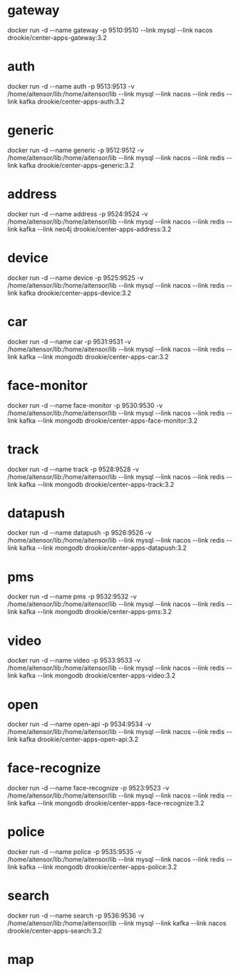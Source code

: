 # gateway
 docker run -d --name gateway -p 9510:9510 --link mysql --link nacos drookie/center-apps-gateway:3.2
# auth
  docker run -d --name auth -p 9513:9513 -v /home/aitensor/lib:/home/aitensor/lib --link mysql --link nacos --link redis --link kafka drookie/center-apps-auth:3.2
# generic
  docker run -d --name generic -p 9512:9512 -v /home/aitensor/lib:/home/aitensor/lib --link mysql --link nacos --link redis --link kafka  drookie/center-apps-generic:3.2
# address
 docker run -d --name address -p 9524:9524 -v /home/aitensor/lib:/home/aitensor/lib --link mysql --link nacos --link redis --link kafka --link neo4j drookie/center-apps-address:3.2
# device
 docker run -d --name device -p 9525:9525 -v /home/aitensor/lib:/home/aitensor/lib --link mysql --link nacos --link redis --link kafka drookie/center-apps-device:3.2
# car
 docker run -d --name car -p 9531:9531 -v /home/aitensor/lib:/home/aitensor/lib --link mysql --link nacos --link redis --link kafka --link mongodb drookie/center-apps-car:3.2
# face-monitor
 docker run -d --name face-monitor -p 9530:9530  -v /home/aitensor/lib:/home/aitensor/lib --link mysql --link nacos --link redis --link kafka --link mongodb drookie/center-apps-face-monitor:3.2
# track
 docker run -d --name track -p 9528:9528  -v /home/aitensor/lib:/home/aitensor/lib --link mysql --link nacos --link redis --link kafka --link mongodb drookie/center-apps-track:3.2
# datapush
 docker run -d --name datapush -p 9526:9526  -v /home/aitensor/lib:/home/aitensor/lib --link mysql --link nacos --link redis --link kafka --link mongodb drookie/center-apps-datapush:3.2
# pms
 docker run -d --name pms -p 9532:9532  -v /home/aitensor/lib:/home/aitensor/lib --link mysql --link nacos --link redis --link kafka --link mongodb drookie/center-apps-pms:3.2
# video
 docker run -d --name video -p 9533:9533  -v /home/aitensor/lib:/home/aitensor/lib --link mysql --link nacos --link redis --link kafka --link mongodb drookie/center-apps-video:3.2
# open
 docker run -d --name open-api -p 9534:9534  -v /home/aitensor/lib:/home/aitensor/lib --link mysql --link nacos --link redis --link kafka drookie/center-apps-open-api:3.2
# face-recognize
 docker run -d --name face-recognize -p 9523:9523  -v /home/aitensor/lib:/home/aitensor/lib --link mysql --link nacos --link redis --link kafka --link mongodb drookie/center-apps-face-recognize:3.2
# police
 docker run -d --name police -p 9535:9535  -v /home/aitensor/lib:/home/aitensor/lib --link mysql --link nacos --link redis --link kafka --link mongodb drookie/center-apps-police:3.2
# search
  docker run -d --name search -p 9536:9536 -v /home/aitensor/lib:/home/aitensor/lib --link mysql --link kafka --link nacos  drookie/center-apps-search:3.2
# map

